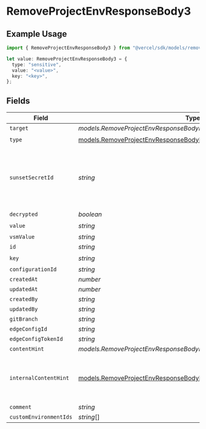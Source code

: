 # RemoveProjectEnvResponseBody3

## Example Usage

```typescript
import { RemoveProjectEnvResponseBody3 } from "@vercel/sdk/models/removeprojectenvop.js";

let value: RemoveProjectEnvResponseBody3 = {
  type: "sensitive",
  value: "<value>",
  key: "<key>",
};
```

## Fields

| Field                                                                                                                                                  | Type                                                                                                                                                   | Required                                                                                                                                               | Description                                                                                                                                            |
| ------------------------------------------------------------------------------------------------------------------------------------------------------ | ------------------------------------------------------------------------------------------------------------------------------------------------------ | ------------------------------------------------------------------------------------------------------------------------------------------------------ | ------------------------------------------------------------------------------------------------------------------------------------------------------ |
| `target`                                                                                                                                               | *models.RemoveProjectEnvResponseBodyProjectsResponseTarget*                                                                                            | :heavy_minus_sign:                                                                                                                                     | N/A                                                                                                                                                    |
| `type`                                                                                                                                                 | [models.RemoveProjectEnvResponseBodyProjectsResponseType](../models/removeprojectenvresponsebodyprojectsresponsetype.md)                               | :heavy_check_mark:                                                                                                                                     | N/A                                                                                                                                                    |
| `sunsetSecretId`                                                                                                                                       | *string*                                                                                                                                               | :heavy_minus_sign:                                                                                                                                     | This is used to identiy variables that have been migrated from type secret to sensitive.                                                               |
| `decrypted`                                                                                                                                            | *boolean*                                                                                                                                              | :heavy_minus_sign:                                                                                                                                     | N/A                                                                                                                                                    |
| `value`                                                                                                                                                | *string*                                                                                                                                               | :heavy_check_mark:                                                                                                                                     | N/A                                                                                                                                                    |
| `vsmValue`                                                                                                                                             | *string*                                                                                                                                               | :heavy_minus_sign:                                                                                                                                     | N/A                                                                                                                                                    |
| `id`                                                                                                                                                   | *string*                                                                                                                                               | :heavy_minus_sign:                                                                                                                                     | N/A                                                                                                                                                    |
| `key`                                                                                                                                                  | *string*                                                                                                                                               | :heavy_check_mark:                                                                                                                                     | N/A                                                                                                                                                    |
| `configurationId`                                                                                                                                      | *string*                                                                                                                                               | :heavy_minus_sign:                                                                                                                                     | N/A                                                                                                                                                    |
| `createdAt`                                                                                                                                            | *number*                                                                                                                                               | :heavy_minus_sign:                                                                                                                                     | N/A                                                                                                                                                    |
| `updatedAt`                                                                                                                                            | *number*                                                                                                                                               | :heavy_minus_sign:                                                                                                                                     | N/A                                                                                                                                                    |
| `createdBy`                                                                                                                                            | *string*                                                                                                                                               | :heavy_minus_sign:                                                                                                                                     | N/A                                                                                                                                                    |
| `updatedBy`                                                                                                                                            | *string*                                                                                                                                               | :heavy_minus_sign:                                                                                                                                     | N/A                                                                                                                                                    |
| `gitBranch`                                                                                                                                            | *string*                                                                                                                                               | :heavy_minus_sign:                                                                                                                                     | N/A                                                                                                                                                    |
| `edgeConfigId`                                                                                                                                         | *string*                                                                                                                                               | :heavy_minus_sign:                                                                                                                                     | N/A                                                                                                                                                    |
| `edgeConfigTokenId`                                                                                                                                    | *string*                                                                                                                                               | :heavy_minus_sign:                                                                                                                                     | N/A                                                                                                                                                    |
| `contentHint`                                                                                                                                          | *models.RemoveProjectEnvResponseBodyProjectsResponseContentHint*                                                                                       | :heavy_minus_sign:                                                                                                                                     | N/A                                                                                                                                                    |
| `internalContentHint`                                                                                                                                  | [models.RemoveProjectEnvResponseBodyProjectsResponseInternalContentHint](../models/removeprojectenvresponsebodyprojectsresponseinternalcontenthint.md) | :heavy_minus_sign:                                                                                                                                     | Similar to `contentHints`, but should not be exposed to the user.                                                                                      |
| `comment`                                                                                                                                              | *string*                                                                                                                                               | :heavy_minus_sign:                                                                                                                                     | N/A                                                                                                                                                    |
| `customEnvironmentIds`                                                                                                                                 | *string*[]                                                                                                                                             | :heavy_minus_sign:                                                                                                                                     | N/A                                                                                                                                                    |